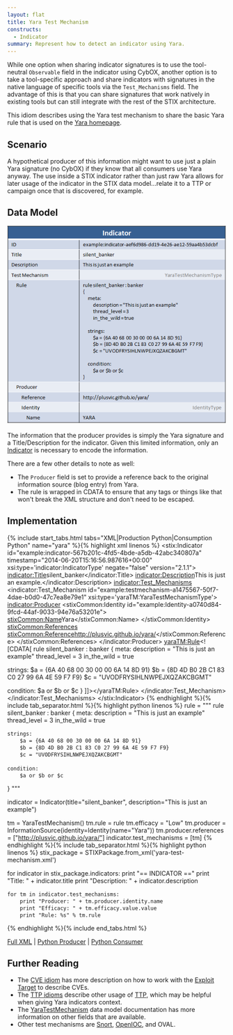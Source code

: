 ```yaml
---
layout: flat
title: Yara Test Mechanism
constructs:
  - Indicator
summary: Represent how to detect an indicator using Yara.
---
```


While one option when sharing indicator signatures is to use the tool-neutral `Observable` field in the indicator using CybOX, another option is to take a tool-specific approach and share indicators with signatures in the native language of specific tools via the `Test_Mechanisms` field. The advantage of this is that you can share signatures that work natively in existing tools but can still integrate with the rest of the STIX architecture.

This idiom describes using the Yara test mechanism to share the basic Yara rule that is used on the [Yara homepage](http://plusvic.github.io/yara/).

## Scenario

A hypothetical producer of this information might want to use just a plain Yara signature (no CybOX) if they know that all consumers use Yara anyway. The use inside a STIX indicator rather than just raw Yara allows for later usage of the indicator in the STIX data model...relate it to a TTP or campaign once that is discovered, for example.

## Data Model

<img src="diagram.png" alt="Yara Test Mechanism" class="aside-text" />

The information that the producer provides is simply the Yara signature and a Title/Description for the indicator. Given this limited information, only an [Indicator](/data-model/{{site.current_version}}/indicator/IndicatorType) is necessary to encode the information.

There are a few other details to note as well:

* The `Producer` field is set to provide a reference back to the original information source (blog entry) from Yara.
* The rule is wrapped in CDATA to ensure that any tags or things like that won't break the XML structure and don't need to be escaped.

## Implementation

{% include start_tabs.html tabs="XML|Production Python|Consumption Python" name="yara" %}{% highlight xml linenos %}
<stix:Indicator id="example:indicator-567b201c-4fd5-4bde-a5db-42abc340807a" timestamp="2014-06-20T15:16:56.987616+00:00" xsi:type='indicator:IndicatorType' negate="false" version="2.1.1">
    <indicator:Title>silent_banker</indicator:Title>
    <indicator:Description>This is just an example.</indicator:Description>
    <indicator:Test_Mechanisms>
        <indicator:Test_Mechanism id="example:testmechanism-a1475567-50f7-4dae-b0d0-47c7ea8e79e1" xsi:type='yaraTM:YaraTestMechanismType'>
            <indicator:Producer>
                <stixCommon:Identity id="example:Identity-a0740d84-9fcd-44af-9033-94e76a53201e">
                    <stixCommon:Name>Yara</stixCommon:Name>
                </stixCommon:Identity>
                <stixCommon:References>
                    <stixCommon:Reference>http://plusvic.github.io/yara/</stixCommon:Reference>
                </stixCommon:References>
            </indicator:Producer>
            <yaraTM:Rule><![CDATA[
rule silent_banker : banker
{
meta:
description = "This is just an example"
thread_level = 3
in_the_wild = true

strings:
$a = {6A 40 68 00 30 00 00 6A 14 8D 91}
$b = {8D 4D B0 2B C1 83 C0 27 99 6A 4E 59 F7 F9}
$c = "UVODFRYSIHLNWPEJXQZAKCBGMT"

condition:
$a or $b or $c
}
]]></yaraTM:Rule>
        </indicator:Test_Mechanism>
    </indicator:Test_Mechanisms>
</stix:Indicator>
{% endhighlight %}{% include tab_separator.html %}{% highlight python linenos %}
rule = """
rule silent_banker : banker
{
    meta:
        description = "This is just an example"
        thread_level = 3
        in_the_wild = true

    strings:
        $a = {6A 40 68 00 30 00 00 6A 14 8D 91}
        $b = {8D 4D B0 2B C1 83 C0 27 99 6A 4E 59 F7 F9}
        $c = "UVODFRYSIHLNWPEJXQZAKCBGMT"

    condition:
        $a or $b or $c
}
"""

indicator = Indicator(title="silent_banker", description="This is just an example")

tm = YaraTestMechanism()
tm.rule = rule
tm.efficacy = "Low"
tm.producer = InformationSource(identity=Identity(name="Yara"))
tm.producer.references = ["http://plusvic.github.io/yara/"]
indicator.test_mechanisms = [tm]
{% endhighlight %}{% include tab_separator.html %}{% highlight python linenos %}
stix_package = STIXPackage.from_xml('yara-test-mechanism.xml')

for indicator in stix_package.indicators:
    print "== INDICATOR =="
    print "Title: " + indicator.title
    print "Description: " + indicator.description

    for tm in indicator.test_mechanisms:
        print "Producer: " + tm.producer.identity.name
        print "Efficacy: " + tm.efficacy.value.value
        print "Rule: %s" % tm.rule
{% endhighlight %}{% include end_tabs.html %}

[Full XML](yara-test-mechanism.xml) | [Python Producer](yara-test-mechanism-producer.py) | [Python Consumer](yara-test-mechanism-consumer.py)

## Further Reading

* The [CVE idiom](../cve) has more description on how to work with the [Exploit Target](/data-model/{{site.current_version}}/et/ExploitTargetType) to describe CVEs.
* The [TTP idioms](../#ttp) describe other usage of [TTP](/data-model/{{site.current_version}}/ttp/TTPType), which may be helpful when giving Yara indicators context.
* The [YaraTestMechanism](/data-model/{{site.current_version}}/yaraTM/YaraTestMechanismType) data model documentation has more information on other fields that are available.
* Other test mechanisms are [Snort](../snort-test-mechanism), [OpenIOC](../openioc-test-mechanism), and OVAL.
